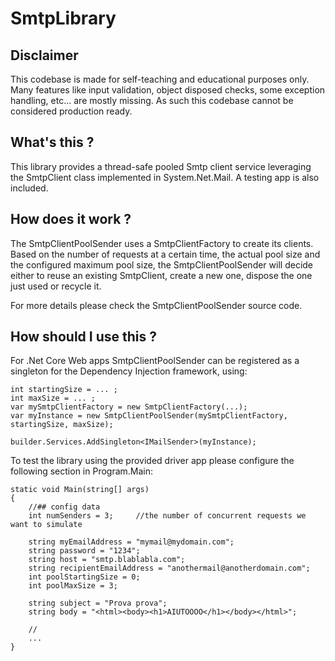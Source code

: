# SmtpLibrary

## Disclaimer
This codebase is made for self-teaching and educational purposes only.
Many features like input validation, object disposed checks, some exception handling, etc... are mostly missing.
As such this codebase cannot be considered production ready.

## What's this ?
This library provides a thread-safe pooled Smtp client service leveraging the SmtpClient class implemented in System.Net.Mail.
A testing app is also included.

## How does it work ?
The SmtpClientPoolSender uses a SmtpClientFactory to create its clients.  
Based on the number of requests at a certain time, the actual pool size and the configured maximum pool size, the SmtpClientPoolSender will decide either to
reuse an existing SmtpClient, create a new one, dispose the one just used or recycle it.

For more details please check the SmtpClientPoolSender source code.


## How should I use this ?
For .Net Core Web apps SmtpClientPoolSender can be registered as a singleton for the Dependency Injection framework, using:

	int startingSize = ... ;
	int maxSize = ... ;
	var mySmtpClientFactory = new SmtpClientFactory(...);
	var myInstance = new SmtpClientPoolSender(mySmtpClientFactory, startingSize, maxSize);

	builder.Services.AddSingleton<IMailSender>(myInstance);

To test the library using the provided driver app please configure the following section in Program.Main:

	static void Main(string[] args)
	{
		//## config data
		int numSenders = 3;		//the number of concurrent requests we want to simulate
			
		string myEmailAddress = "mymail@mydomain.com";
		string password = "1234";
		string host = "smtp.blablabla.com";
		string recipientEmailAddress = "anothermail@anotherdomain.com";
		int poolStartingSize = 0;
		int poolMaxSize = 3;

		string subject = "Prova prova";
		string body = "<html><body><h1>AIUTOOOO</h1></body></html>";
			
		//
		...
	}

